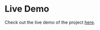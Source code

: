 # Live Demo

Check out the live demo of the project [here](https://superlative-kataifi-775070.netlify.app/).
